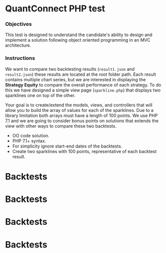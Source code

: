 
# QuantConnect PHP test

### Objectives
 
This test is designed to understand the candidate's ability to design and
implement a solution following object oriented programming in an MVC architecture.
 
### Instructions

We want to compare two backtesting results (`result1.json` and `result2.json`) 
these results are located at the root folder path. Each result contains multiple chart series,
but we are interested in displaying the **Strategy Equity** to compare the overall
performance of each strategy. To do this we have designed a simple view page
(`sparkline.php`) that displays two sparklines one on top of the other.

Your goal is to create/extend the models, views, and controllers that will allow you
to build the array of values for each of the sparklines. Due to a library limitation
both arrays must have a length of 100 points. We use PHP 7.1 and we are going to consider bonus 
points on solutions that extends the view with other ways to compare these two backtests.

- OO code solution.
- PHP 7.1+ syntax.
- For simplicity ignore start-end dates of the backtests.
- Create two sparklines with 100 points, representative of each backtest result.


# Backtests
# Backtests
# Backtests
# Backtests
